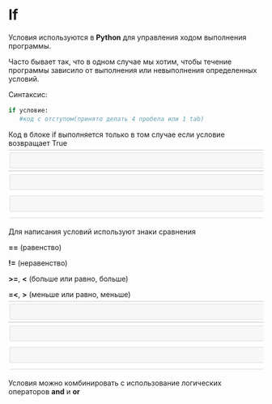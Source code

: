 # If

Условия используются в **Python** для управления ходом выполнения программы.

Часто бывает так, что в одном случае мы хотим, чтобы течение программы зависило от выполнения или невыполнения определенных условий.

Синтаксис:
```py
if условие:
   #код с отступом(принято делать 4 пробела или 1 tab)
```
Код в блоке if выполняется только в том случае если условие возвращает True
![alt text](images/1.gif)

Для написания условий используют знаки сравнения

**==** (равенство)

**!=** (неравенство)

**>=**, **<** (больше или равно, больше)

**=<**, **>** (меньше или равно, меньше)
![alt text](images/2.gif)

Условия можно комбинировать с использование логических операторов **and** и **or**